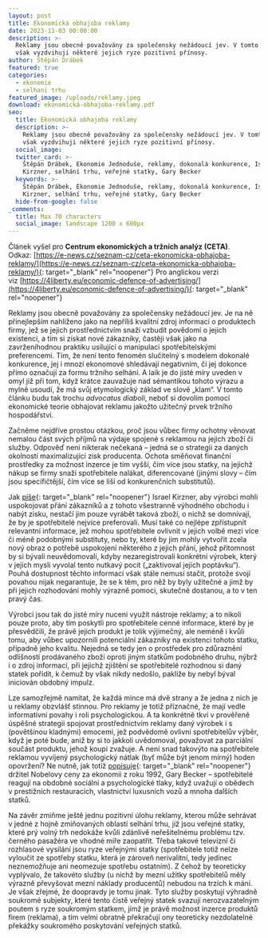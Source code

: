 ```yaml
---
layout: post
title: Ekonomická obhajoba reklamy
date: 2023-11-03 00:00:00
description: >-
  Reklamy jsou obecně považovány za společensky nežádoucí jev. V tomto článku
  však vyzdvihuji některé jejich ryze pozitivní přínosy.
author: Štěpán Drábek
featured: true
categories:
  - ekonomie
  - selhani trhu
featured_image: /uploads/reklamy.jpeg
download: ekonomická-obhajoba-reklamy.pdf
seo:
  title: Ekonomická obhajoba reklamy
  description: >-
    Reklamy jsou obecně považovány za společensky nežádoucí jev. V tomto článku
    však vyzdvihuji některé jejich ryze pozitivní přínosy.
  social_image:
  twitter_card: >-
    Štěpán Drábek, Ekonomie Jednoduše, reklamy, dokonalá konkurence, Israel
    Kirzner, selhání trhu, veřejné statky, Gary Becker
  keywords: >-
    Štěpán Drábek, Ekonomie Jednoduše, reklamy, dokonalá konkurence, Israel
    Kirzner, selhání trhu, veřejné statky, Gary Becker
  hide-from-google: false
_comments:
  title: Max 70 characters
  social_image: landscape 1200 x 600px
---
```

Článek vyšel pro&nbsp;**Centrum ekonomických a tržních analýz (CETA)**. Odkaz:&nbsp;[https://e-news.cz/seznam-cz/ceta-ekonomicka-obhajoba-reklamy/](https://e-news.cz/seznam-cz/ceta-ekonomicka-obhajoba-reklamy/){: target="_blank" rel="noopener"}&nbsp;Pro anglickou verzi viz&nbsp;[https://4liberty.eu/economic-defence-of-advertising/](https://4liberty.eu/economic-defence-of-advertising/){: target="_blank" rel="noopener"}

Reklamy jsou obecně považovány za společensky nežádoucí jev. Je na ně přinejlepším nahlíženo jako na nepříliš kvalitní zdroj informací o produktech firmy, jež se jejich prostřednictvím snaží vzbudit povědomí o jejich existenci, a tím si získat nové zákazníky, častěji však jako na zavrženíhodnou praktiku usilující o manipulaci spotřebitelskými preferencemi. Tím, že není tento fenomén slučitelný s modelem dokonalé konkurence, jej i mnozí ekonomové shledávají negativním, či jej dokonce přímo označují za formu tržního selhání. A laik je do jisté míry uveden v omyl již při tom, když krátce zauvažuje nad sémantikou tohoto výrazu a mylně usoudí, že má svůj etymologický základ ve slově „klam“. V tomto článku budu tak trochu *advocatus diaboli*, neboť si dovolím pomocí ekonomické teorie obhajovat reklamu jakožto užitečný prvek tržního hospodářství.

Začněme nejdříve prostou otázkou, proč jsou vůbec firmy ochotny věnovat nemalou část svých příjmů na výdaje spojené s reklamou na jejich zboží či služby. Odpověď není nikterak nečekaná – jedná se o strategii za daných okolností maximalizující zisk producenta. Ochota směňovat finanční prostředky za možnost inzerce je tím vyšší, čím více jsou statky, na jejichž nákup se firmy snaží spotřebitele nalákat, diferencované (jinými slovy – čím jsou specifičtější, čím více se liší od konkurenčních substitutů).

Jak [píše](https://libinst.cz/wp-content/uploads/2017/03/kirzner_jak_funguji_trhy.pdf){: target="_blank" rel="noopener"} Israel Kirzner, aby výrobci mohli uspokojovat přání zákazníků a z tohoto všestranně výhodného obchodu i nabýt zisku, nestačí jim pouze vyrábět taková zboží, o nichž se domnívají, že by je spotřebitelé nejvíce preferovali. Musí také co nejlépe zpřístupnit relevantní informace, jež mohou spotřebitele ovlivnit v jejich volbě mezi více či méně podobnými substituty, nebo ty, které by jim mohly vytvořit zcela nový obraz o potřebě uspokojení některého z jejich přání, jehož přítomnost by si bývali neuvědomovali, kdyby nezaregistrovali konkrétní výrobek, který v jejich mysli vyvolal tento nutkavý pocit („zaktivoval jejich poptávku“). Pouhá dostupnost těchto informací však stále nemusí stačit, protože svojí povahou nijak negarantuje, že se k těm, pro něž by byly užitečné a jimž by při jejich rozhodování mohly výrazně pomoci, skutečně dostanou, a to v ten pravý čas.

Výrobci jsou tak do jisté míry nuceni využít nástroje reklamy; a to nikoli pouze proto, aby tím poskytli pro spotřebitele cenné informace, které by je přesvědčili, že právě jejich produkt je tolik výjimečný, ale neméně i kvůli tomu, aby vůbec upozornili potenciální zákazníky na existenci tohoto statku, případně jeho kvalitu. Nejedná se tedy jen o prostředek pro zdůraznění odlišností prodávaného zboží oproti jiným statkům podobného druhu, nýbrž i o zdroj informací, při jejichž zjištění se spotřebitelé rozhodnou si daný statek pořídit, k čemuž by však nikdy nedošlo, pakliže by nebyl býval iniciován obdobný impulz.

Lze samozřejmě namítat, že každá mince má dvě strany a že jedna z nich je u reklamy obzvlášť stinnou. Pro reklamy je totiž příznačné, že mají vedle informativní povahy i roli psychologickou. A ta konkrétně tkví v prověřeně úspěšné strategii spojovat prostřednictvím reklamy daný výrobek i s (povětšinou kladnými) emocemi, jež podvědomě ovlivní spotřebitelův výběr, když je poté bude, aniž by si to jakkoli uvědomoval, považovat za parciální součást produktu, jehož koupi zvažuje. A není snad takovýto na spotřebitele reklamou vyvíjený psychologický nátlak (byť může být jenom mírný) hoden opovržení? Ne nutně, jak totiž [popisuje](https://www.jstor.org/stable/2118455){: target="_blank" rel="noopener"} držitel Nobelovy ceny za ekonomii z roku 1992, Gary Becker – spotřebitelé reagují na obdobné sociální a psychologické tlaky, když uvažují o obědech v prestižních restauracích, vlastnictví luxusních vozů a mnoha dalších statků.

Na závěr zmiňme ještě jednu pozitivní úlohu reklamy, kterou může sehrávat v jedné z hojně zmiňovaných oblastí selhání trhu, jíž jsou veřejné statky, které prý volný trh nedokáže kvůli zdánlivě neřešitelnému problému tzv. černého pasažéra ve vhodné míře zaopatřit. Třeba takové televizní či rozhlasové vysílání jsou ryze veřejnými statky (spotřebitele totiž nelze vyloučit ze spotřeby statku, která je zároveň nerivalitní, tedy jedinec neznemožňuje ani neomezuje spotřebu ostatním). Z čehož by teoreticky vyplývalo, že takovéto služby (u nichž by mezní užitky spotřebitelů měly výrazně převyšovat mezní náklady producentů) nebudou na trzích k mání. Je však zřejmé, že doopravdy je tomu jinak. Tyto služby poskytují výhradně soukromé subjekty, které tento čistě veřejný statek svazují nerozvazatelným poutem s ryze soukromým statkem, jímž je právě možnost inzerce produktů firem (reklama), a tím velmi obratně překračují ony teoreticky nezdolatelné překážky soukromého poskytování veřejných statků.